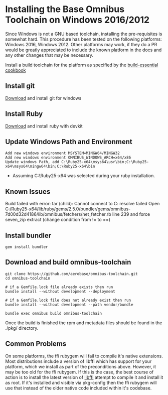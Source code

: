 Installing the Base Omnibus Toolchain on Windows 2016/2012
==================

Since Windows is not a GNU based toolchain, installing the pre-requisites is somewhat hard. This procedure has been tested on the following platforms: Windows 2016, Windows 2012. Other platforms may work, if they do a PR would be greatly appreciated to include the known platform in the docs and any other changes that may be necessary.

Install a build toolchain for the platform as specified by the [build-essential cookbook](https://github.com/chef-cookbooks/build-essential/blob/master/resources/build_essential.rb)

Install git
---------------
[Download](https://git-scm.com/download/win) and install git for windows

Install Ruby
---------------

[Download](https://rubyinstaller.org/) and install ruby with devkit

Update Windows Path and Environment
---------------
```
Add new windows environment MSYSTEM=MINGW64/MINGW32
Add new windows environment OMNIBUS_WINDOWS_ARCH=x64/x86
Update windows Path, add C:\Ruby25-x64\msys64\usr\bin;C:\Ruby25-x64\msys64\mingw64\bin;C:\Ruby25-x64\bin
```
* Assuming C:\Ruby25-x64 was selected during your ruby installation.

Known Issues 
---------------
Build failed with error:  tar (child): Cannot connect to C: resolve failed
Open C:/Ruby25-x64/lib/ruby/gems/2.5.0/bundler/gems/omnibus-7d00d32d4186/lib/omnibus/fetchers/net_fetcher.rb line 239
and force seven_zip extract (change condition from != to ==)

Install bundler
---------------

```
gem install bundler
```

Download and build omnibus-toolchain
---------------

```
git clone https://github.com/aerobase/omnibus-toolchain.git
cd omnibus-toolchain

# if a Gemfile.lock file already exists then run
bundle install --without development --deployment

# if a Gemfile.lock file does not already exist then run
bundle install --without development --path vendor/bundle

bundle exec omnibus build omnibus-toolchain
```

Once the build is finished the rpm and metadata files should be found in the ./pkg/ directory.

Common Problems
---------------

On some platforms, the ffi rubygem will fail to compile it's native extensions. Most distributions include a version of libffi which has support for your platform, which we install as part of the preconditions above. However, it may be too old for the ffi rubygem. If this is the case, the best course of action is to install the latest version of [libffi](https://sourceware.org/libffi/) attempt to compile it and install it as root. If it's installed and visible via pkg-config then the ffi rubygem will use that instead of the older native code included within it's codebase.
